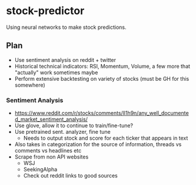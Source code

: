 # stock-predictor
Using neural networks to make stock predictions.

## Plan
- Use sentiment analysis on reddit + twitter
- Historical technical indicators: RSI, Momentum, Volume, a few more that "actually" work sometimes maybe
- Perform extensive backtesting on variety of stocks (must be GH for this somewhere)

### Sentiment Analysis
- https://www.reddit.com/r/stocks/comments/ll1h9n/any_well_documented_market_sentiment_analysis/
- Use glove, allow it to continue to train/fine-tune?
- Use pretrained sent. analyzer, fine tune
    - Needs to output stock and score for each ticker that appears in text
- Also takes in categorization for the source of information, threads vs comments vs headlines etc
- Scrape from non API websites
    - WSJ
    - SeekingAlpha
    - Check out reddit links to good sources
 